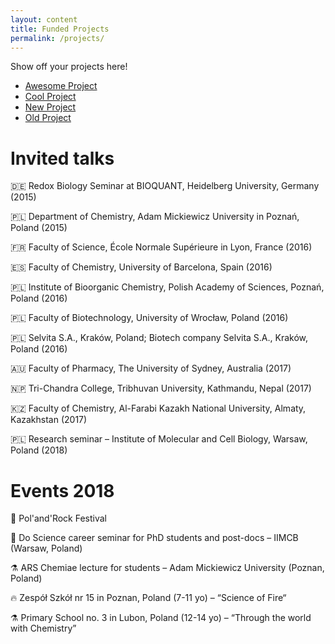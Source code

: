 ```yaml
---
layout: content
title: Funded Projects
permalink: /projects/
---
```


Show off your projects here!
- [Awesome Project]()
- [Cool Project]()
- [New Project]()
- [Old Project]()

# Invited talks
🇩🇪 Redox Biology Seminar at BIOQUANT, Heidelberg University, Germany (2015)

🇵🇱 Department of Chemistry, Adam Mickiewicz University in Poznań, Poland (2015)

🇫🇷 Faculty of Science, École Normale Supérieure in Lyon, France (2016)

🇪🇸 Faculty of Chemistry, University of Barcelona, Spain (2016)

🇵🇱 Institute of Bioorganic Chemistry, Polish Academy of Sciences, Poznań, Poland (2016)

🇵🇱 Faculty of Biotechnology, University of Wrocław, Poland (2016)

🇵🇱 Selvita S.A., Kraków, Poland; Biotech company Selvita S.A., Kraków, Poland (2016)

🇦🇺 Faculty of Pharmacy, The University of Sydney, Australia (2017)

🇳🇵 Tri-Chandra College, Tribhuvan University, Kathmandu, Nepal (2017)

🇰🇿 Faculty of Chemistry, Al-Farabi Kazakh National University, Almaty, Kazakhstan (2017)

🇵🇱 Research seminar – Institute of Molecular and Cell Biology, Warsaw, Poland (2018)

# Events 2018
🎸 Pol'and'Rock Festival 

🚀 Do Science career seminar for PhD students and post-docs – IIMCB (Warsaw, Poland)

⚗️ ARS Chemiae lecture for students – Adam Mickiewicz University  (Poznan, Poland)

🔥 Zespół Szkół nr 15 in Poznan, Poland (7-11 yo) – “Science of Fire“

⚗️ Primary School no. 3 in Lubon, Poland (12-14 yo) – “Through the world with Chemistry”

# 


